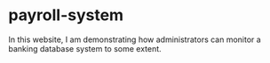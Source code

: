 # payroll-system
In this website, I am demonstrating how administrators can monitor a banking database system to some extent.
